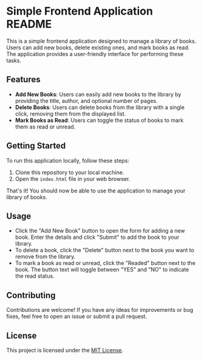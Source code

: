 # Simple Frontend Application README

This is a simple frontend application designed to manage a library of books. Users can add new books, delete existing ones, and mark books as read. The application provides a user-friendly interface for performing these tasks.

## Features

- **Add New Books**: Users can easily add new books to the library by providing the title, author, and optional number of pages.
- **Delete Books**: Users can delete books from the library with a single click, removing them from the displayed list.
- **Mark Books as Read**: Users can toggle the status of books to mark them as read or unread.

## Getting Started

To run this application locally, follow these steps:

1. Clone this repository to your local machine.
2. Open the `index.html` file in your web browser.

That's it! You should now be able to use the application to manage your library of books.

## Usage

- Click the "Add New Book" button to open the form for adding a new book. Enter the details and click "Submit" to add the book to your library.
- To delete a book, click the "Delete" button next to the book you want to remove from the library.
- To mark a book as read or unread, click the "Readed" button next to the book. The button text will toggle between "YES" and "NO" to indicate the read status.

## Contributing

Contributions are welcome! If you have any ideas for improvements or bug fixes, feel free to open an issue or submit a pull request.

## License

This project is licensed under the [MIT License](LICENSE).

